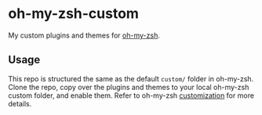 # oh-my-zsh-custom

My custom plugins and themes for [oh-my-zsh](https://github.com/robbyrussell/oh-my-zsh).

## Usage

This repo is structured the same as the default `custom/` folder in oh-my-zsh. Clone the
repo, copy over the plugins and themes to your local oh-my-zsh custom folder, and enable
them. Refer to oh-my-zsh [customization](https://github.com/robbyrussell/oh-my-zsh/wiki/Customization)
for more details.
